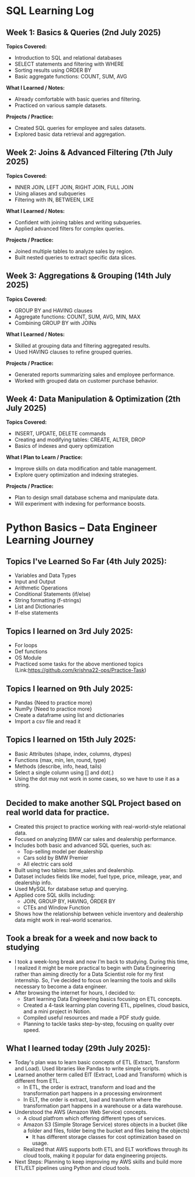 # SQL Learning Log

## Week 1: Basics & Queries (2nd July 2025)

**Topics Covered:**  
- Introduction to SQL and relational databases  
- SELECT statements and filtering with WHERE  
- Sorting results using ORDER BY  
- Basic aggregate functions: COUNT, SUM, AVG  

**What I Learned / Notes:**  
- Already comfortable with basic queries and filtering.  
- Practiced on various sample datasets.  

**Projects / Practice:**  
- Created SQL queries for employee and sales datasets.  
- Explored basic data retrieval and aggregation.


## Week 2: Joins & Advanced Filtering (7th July 2025)

**Topics Covered:**  
- INNER JOIN, LEFT JOIN, RIGHT JOIN, FULL JOIN  
- Using aliases and subqueries  
- Filtering with IN, BETWEEN, LIKE  

**What I Learned / Notes:**  
- Confident with joining tables and writing subqueries.  
- Applied advanced filters for complex queries.

**Projects / Practice:**  
- Joined multiple tables to analyze sales by region.  
- Built nested queries to extract specific data slices.


## Week 3: Aggregations & Grouping (14th July 2025)

**Topics Covered:**  
- GROUP BY and HAVING clauses  
- Aggregate functions: COUNT, SUM, AVG, MIN, MAX  
- Combining GROUP BY with JOINs  

**What I Learned / Notes:**  
- Skilled at grouping data and filtering aggregated results.  
- Used HAVING clauses to refine grouped queries.

**Projects / Practice:**  
- Generated reports summarizing sales and employee performance.  
- Worked with grouped data on customer purchase behavior.

## Week 4: Data Manipulation & Optimization (2th July 2025)

**Topics Covered:**  
- INSERT, UPDATE, DELETE commands  
- Creating and modifying tables: CREATE, ALTER, DROP  
- Basics of indexes and query optimization  

**What I Plan to Learn / Practice:**  
- Improve skills on data modification and table management.  
- Explore query optimization and indexing strategies.  

**Projects / Practice:**  
- Plan to design small database schema and manipulate data.  
- Will experiment with indexing for performance boosts.



#  Python Basics – Data Engineer Learning Journey

##  Topics I've Learned So Far (4th July 2025):

- Variables and Data Types
- Input and Output
- Arithmetic Operations
- Conditional Statements (if/else)
- String formatting (f-strings)
- List and Dictionaries 
- If-else statements                       

## Topics I learned on 3rd July 2025:

- For loops 
- Def functions 
- OS Module 
- Practiced some tasks for the above mentioned topics (Link:https://github.com/krishna22-ops/Practice-Task)

## Topics I learned on 9th July 2025:

- Pandas {Need to practice more}
- NumPy {Need to practice more}
- Create a dataframe using list and dictionaries 
- Import a csv file and read it

## Topics I learned on 15th July 2025:

- Basic Attributes (shape, index, columns, dtypes)
- Functions (max, min, len, round, type)
- Methods (describe, info, head, tails)
- Select a single column using [] and dot(.)
- Using the dot may not work in some cases, so we have to use it as a string.

## Decided to make another SQL Project based on real world data for practice.
- Created this project to practice working with real-world-style relational data.
- Focused on analyzing BMW car sales and dealership performance.
- Includes both basic and advanced SQL queries, such as:
   - Top-selling model per dealership
   - Cars sold by BMW Premier
   - All electric cars sold
- Built using two tables: bmw_sales and dealership.
- Dataset includes fields like model, fuel type, price, mileage, year, and dealership info.
- Used MySQL for database setup and querying.
- Applied core SQL skills including:
  - JOIN, GROUP BY, HAVING, ORDER BY
  - CTEs and Window Function
- Shows how the relationship between vehicle inventory and dealership data might work in real-world scenarios.


## Took a break for a week and now back to studying 
- I took a week-long break and now I’m back to studying. During this time, I realized it might be more practical to begin with Data Engineering rather than aiming directly for a Data Scientist role for my first internship. So, I’ve decided to focus on learning the tools and skills necessary to become a data engineer.
- After browsing the internet for hours, I decided to:
   - Start learning Data Engineering basics focusing on ETL concepts.
   - Created a 4-task learning plan covering ETL, pipelines, cloud basics, and a mini project in Notion.
   - Compiled useful resources and made a PDF study guide.
   - Planning to tackle tasks step-by-step, focusing on quality over speed.

## What I learned today (29th July 2025):
- Today's plan was to learn basic concepts of ETL (Extract, Transform and Load). Used libraries like Pandas to write simple scripts.
- Learned another term called ElT (Extract, Load and Transform) which is different from ETL.
  - In ETL, the order is extract, transform and load and the transformation part happens in a processing environment
  - In ELT, the order is extract, load and transform where the transformation part happens in a warehouse or a data warehouse.
- Understood the AWS (Amazon Web Service) concepts.
  - A cloud platfrom which offering different types of services.
  - Amazon S3 (Simple Storage Service) stores objects in a bucket (like a folder and files, folder being the bucket and files being the objects)
    - It has different storage classes for cost optimization based on usage.
  - Realized that AWS supports both ETL and ELT workflows through its cloud tools, making it popular for data engineering projects.
- Next Steps:
Planning to keep improving my AWS skills and build more ETL/ELT pipelines using Python and cloud tools.
